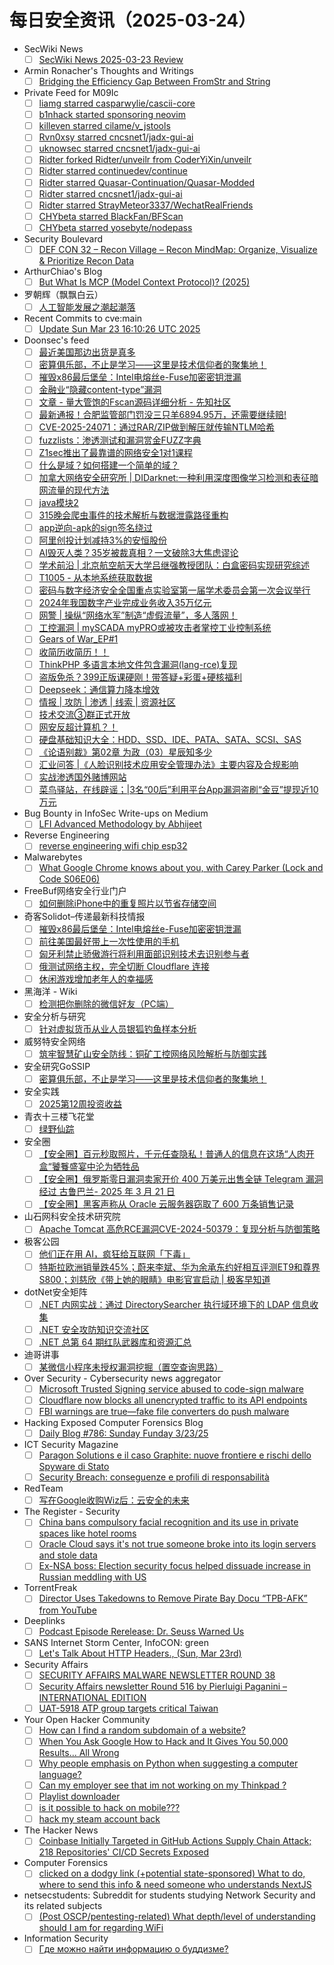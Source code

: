 # 每日安全资讯（2025-03-24）

- SecWiki News
  - [ ] [SecWiki News 2025-03-23 Review](http://www.sec-wiki.com/?2025-03-23)
- Armin Ronacher's Thoughts and Writings
  - [ ] [Bridging the Efficiency Gap Between FromStr and String](http://lucumr.pocoo.org/2025/3/23/from-string)
- Private Feed for M09Ic
  - [ ] [liamg starred casparwylie/cascii-core](https://github.com/casparwylie/cascii-core)
  - [ ] [b1nhack started sponsoring neovim](https://github.com/b1nhack)
  - [ ] [killeven starred cilame/v_jstools](https://github.com/cilame/v_jstools)
  - [ ] [Rvn0xsy starred cncsnet1/jadx-gui-ai](https://github.com/cncsnet1/jadx-gui-ai)
  - [ ] [uknowsec starred cncsnet1/jadx-gui-ai](https://github.com/cncsnet1/jadx-gui-ai)
  - [ ] [Ridter forked Ridter/unveilr from CoderYiXin/unveilr](https://github.com/Ridter/unveilr)
  - [ ] [Ridter starred continuedev/continue](https://github.com/continuedev/continue)
  - [ ] [Ridter starred Quasar-Continuation/Quasar-Modded](https://github.com/Quasar-Continuation/Quasar-Modded)
  - [ ] [Ridter starred cncsnet1/jadx-gui-ai](https://github.com/cncsnet1/jadx-gui-ai)
  - [ ] [Ridter starred StrayMeteor3337/WechatRealFriends](https://github.com/StrayMeteor3337/WechatRealFriends)
  - [ ] [CHYbeta starred BlackFan/BFScan](https://github.com/BlackFan/BFScan)
  - [ ] [CHYbeta starred yosebyte/nodepass](https://github.com/yosebyte/nodepass)
- Security Boulevard
  - [ ] [DEF CON 32 – Recon Village – Recon MindMap: Organize, Visualize & Prioritize Recon Data](https://securityboulevard.com/2025/03/def-con-32-recon-village-recon-mindmap-organize-visualize-prioritize-recon-data/?utm_source=rss&utm_medium=rss&utm_campaign=def-con-32-recon-village-recon-mindmap-organize-visualize-prioritize-recon-data)
- ArthurChiao's Blog
  - [ ] [But What Is MCP (Model Context Protocol)? (2025)](https://arthurchiao.github.io/blog/but-what-is-mcp/)
- 罗朝辉（飘飘白云）
  - [ ] [人工智能发展之潮起潮落](https://blog.csdn.net/kesalin/article/details/146459513)
- Recent Commits to cve:main
  - [ ] [Update Sun Mar 23 16:10:26 UTC 2025](https://github.com/trickest/cve/commit/52bf9d96a60484ab4943fab4be856e2b4cfed1d6)
- Doonsec's feed
  - [ ] [最近美国那边出货是真多](https://mp.weixin.qq.com/s?__biz=MzI1Mjc3NTUwMQ==&mid=2247539168&idx=1&sn=9974e3332f7cd3d8de07e56f32a0d8c4)
  - [ ] [密算俱乐部，不止是学习——这里是技术信仰者的聚集地！](https://mp.weixin.qq.com/s?__biz=Mzg5ODUxMzg0Ng==&mid=2247499927&idx=1&sn=ac810a34f0bc3cdb4415c22837f4988b)
  - [ ] [摧毁x86最后堡垒：Intel电熔丝e-Fuse加密密钥泄漏](https://mp.weixin.qq.com/s?__biz=MzkxMTI4MDI3NQ==&mid=2247484300&idx=1&sn=de623ca32dd4b93b2313af2495f652b6)
  - [ ] [金融业“隐藏content-type”漏洞](https://mp.weixin.qq.com/s?__biz=MzIzMDM2MjY5NA==&mid=2247484147&idx=1&sn=0939e9dd2be26e16a02de544fd6d7072)
  - [ ] [文章 - 量大管饱的Fscan源码详细分析 - 先知社区](https://mp.weixin.qq.com/s?__biz=Mzg3NTg4NTkyMQ==&mid=2247485656&idx=1&sn=00d9ae3e1657612cc36c3ff33022a5e2)
  - [ ] [最新通报！合肥监管部门罚没三只羊6894.95万，还需要继续赔!](https://mp.weixin.qq.com/s?__biz=MzA5MzU5MzQzMA==&mid=2652114951&idx=1&sn=f6bba81d5e24a902dc503bfd8463e5b8)
  - [ ] [CVE-2025-24071：通过RAR/ZIP做到解压就传输NTLM哈希](https://mp.weixin.qq.com/s?__biz=Mzg3NzU1NzIyMg==&mid=2247484827&idx=1&sn=7e51f4747d161bec4842b4f0a2c5cc54)
  - [ ] [fuzzlists：渗透测试和漏洞赏金FUZZ字典](https://mp.weixin.qq.com/s?__biz=Mzg3NzU1NzIyMg==&mid=2247484827&idx=2&sn=01afe7cc13a2835f8f89d3469ed908e8)
  - [ ] [Z1sec推出了最靠谱的网络安全1对1课程](https://mp.weixin.qq.com/s?__biz=Mzg3NzU1NzIyMg==&mid=2247484827&idx=3&sn=a503c43286c0f2ef61ee94af1b1ab9ec)
  - [ ] [什么是域？如何搭建一个简单的域？](https://mp.weixin.qq.com/s?__biz=MzU2MTc4NTEyNw==&mid=2247486574&idx=1&sn=c167e9e36da3d2916d032974379e7600)
  - [ ] [加拿大网络安全研究所 | DIDarknet:一种利用深度图像学习检测和表征暗网流量的现代方法](https://mp.weixin.qq.com/s?__biz=MzU5MTM5MTQ2MA==&mid=2247491850&idx=1&sn=434eab614d188884d2db64990dce6665)
  - [ ] [java模块2](https://mp.weixin.qq.com/s?__biz=Mzk1NzI0MjgzMQ==&mid=2247484863&idx=1&sn=5489dd25bc7181ccc60f683fb02881d3)
  - [ ] [315晚会爬虫事件的技术解析与数据泄露路径重构](https://mp.weixin.qq.com/s?__biz=MzkxODc0Mzk4OQ==&mid=2247484688&idx=1&sn=f63f17ff83bb2e603c5cba12b00cc74c)
  - [ ] [app逆向-apk的sign签名绕过](https://mp.weixin.qq.com/s?__biz=MzU3Mjk2NDU2Nw==&mid=2247493064&idx=1&sn=a6ca08ea8ee4abdcb69d7b2962f184df)
  - [ ] [阿里创投计划减持3%的安恒股份](https://mp.weixin.qq.com/s?__biz=MzI3NzM5NDA0NA==&mid=2247490694&idx=1&sn=4c694f55979ba0f69cff67542909422a)
  - [ ] [AI毁灭人类？35岁被裁真相？一文破除3大焦虑谬论](https://mp.weixin.qq.com/s?__biz=MzAxOTk3NTg5OQ==&mid=2247492699&idx=1&sn=f2b3a93d6ac1243cbf70a8bbfc289b93)
  - [ ] [学术前沿 | 北京航空航天大学吕继强教授团队：白盒密码实现研究综述](https://mp.weixin.qq.com/s?__biz=MzI0NjU2NDMwNQ==&mid=2247505280&idx=1&sn=18f1f2139e48daaa0c07a02ded27cea0)
  - [ ] [T1005 - 从本地系统获取数据](https://mp.weixin.qq.com/s?__biz=Mzk2NDg3Mzk2OQ==&mid=2247483846&idx=1&sn=de26adf12668c92e72bbce17f246f271)
  - [ ] [密码与数字经济安全全国重点实验室第一届学术委员会第一次会议举行](https://mp.weixin.qq.com/s?__biz=MzI5NTM4OTQ5Mg==&mid=2247635161&idx=1&sn=f0a5825dbd65443e77234c83af96b85f)
  - [ ] [2024年我国数字产业完成业务收入35万亿元](https://mp.weixin.qq.com/s?__biz=MzI5NTM4OTQ5Mg==&mid=2247635161&idx=2&sn=9afab6a0cd874c34dbbb8f598ee4f84a)
  - [ ] [网警 | 操纵“网络水军”制造“虚假流量”，多人落网！](https://mp.weixin.qq.com/s?__biz=MzI5NTM4OTQ5Mg==&mid=2247635161&idx=3&sn=a02ed326540d39fab7513f4def71de2c)
  - [ ] [工控漏洞 | mySCADA myPRO或被攻击者掌控工业控制系统](https://mp.weixin.qq.com/s?__biz=MzI5NTM4OTQ5Mg==&mid=2247635161&idx=4&sn=9d6a82b3ba1b5dc30baf706260800387)
  - [ ] [Gears of War_EP#1](https://mp.weixin.qq.com/s?__biz=Mzk1NzY0NzMyMw==&mid=2247487379&idx=1&sn=8298e482deb4442ec5a7e7850b2cc6bf)
  - [ ] [收简历收简历！！](https://mp.weixin.qq.com/s?__biz=Mzg2ODYxMzY3OQ==&mid=2247518868&idx=1&sn=97acc9dfc6c8c725b41bbea24527b845)
  - [ ] [ThinkPHP 多语言本地文件包含漏洞(lang-rce)复现](https://mp.weixin.qq.com/s?__biz=Mzg5MDU4NjYwOQ==&mid=2247484245&idx=1&sn=72e76c0d95fc37a646ebd834a39e1be3)
  - [ ] [盗版免杀？399正版课硬刚！带答疑+彩蛋+硬核福利](https://mp.weixin.qq.com/s?__biz=Mzk0MzU5NTg1Ng==&mid=2247484906&idx=1&sn=ed165f46d20fd0664feaff0c583a6cc1)
  - [ ] [Deepseek：通信算力降本增效](https://mp.weixin.qq.com/s?__biz=MjM5OTk4MDE2MA==&mid=2655271802&idx=1&sn=a9a3d1c9e929722ea28640734e07b142)
  - [ ] [情报 | 攻防 | 渗透 | 线索 | 资源社区](https://mp.weixin.qq.com/s?__biz=MzkwMzMwODg2Mw==&mid=2247511326&idx=1&sn=78f9ccdbc0ea7a06e0f4ab368d5a89f3)
  - [ ] [技术交流③群正式开放](https://mp.weixin.qq.com/s?__biz=MzkyMDY1MDI3OA==&mid=2247483876&idx=1&sn=bdfdaadbc08565284683f4379e067bf2)
  - [ ] [网安反超计算机？！](https://mp.weixin.qq.com/s?__biz=MzkwMTU2NzMwOQ==&mid=2247484720&idx=1&sn=7dcdd6f8b9cd36e932ec2c654b14f8fb)
  - [ ] [硬盘基础知识大全：HDD、SSD、IDE、PATA、SATA、SCSI、SAS](https://mp.weixin.qq.com/s?__biz=MzIyMzIwNzAxMQ==&mid=2649466523&idx=1&sn=5806037acb24fd37f1f14be0955d25df)
  - [ ] [《论语别裁》第02章 为政（03）星辰知多少](https://mp.weixin.qq.com/s?__biz=Mzg5NTU2NjA1Mw==&mid=2247501077&idx=1&sn=97f91faedfee72f21a11e4ff4970ab15)
  - [ ] [汇业问答 |《人脸识别技术应用安全管理办法》主要内容及合规影响](https://mp.weixin.qq.com/s?__biz=MzAxOTk5NDY1MQ==&mid=2247487103&idx=1&sn=87e7d42318e83a6261d1c42dc61521aa)
  - [ ] [实战渗透国外赌博网站](https://mp.weixin.qq.com/s?__biz=MzkyMDY1MDI3OA==&mid=2247483872&idx=1&sn=f63c096bb37bed60dd24715195587b15)
  - [ ] [菜鸟驿站，在线辟谣；|3名“00后”利用平台App漏洞盗刷“金豆”提现近10万元](https://mp.weixin.qq.com/s?__biz=MzAxMjE3ODU3MQ==&mid=2650609630&idx=1&sn=4454c4aee17f50f096bc0ec99c7d6656)
- Bug Bounty in InfoSec Write-ups on Medium
  - [ ] [LFI Advanced Methodology by Abhijeet](https://infosecwriteups.com/lfi-advanced-methodology-by-abhijeet-9993b827db53?source=rss----7b722bfd1b8d--bug_bounty)
- Reverse Engineering
  - [ ] [reverse engineering wifi chip esp32](https://www.reddit.com/r/ReverseEngineering/comments/1jhxkrb/reverse_engineering_wifi_chip_esp32/)
- Malwarebytes
  - [ ] [What Google Chrome knows about you, with Carey Parker (Lock and Code S06E06)](https://www.malwarebytes.com/blog/podcast/2025/03/what-google-chrome-knows-about-you-with-carey-parker-lock-and-code-s06e06)
- FreeBuf网络安全行业门户
  - [ ] [如何删除iPhone中的重复照片以节省存储空间](https://www.freebuf.com/articles/database/425482.html)
- 奇客Solidot–传递最新科技情报
  - [ ] [摧毁x86最后堡垒：Intel电熔丝e-Fuse加密密钥泄漏](https://www.solidot.org/story?sid=80861)
  - [ ] [前往美国最好带上一次性使用的手机](https://www.solidot.org/story?sid=80860)
  - [ ] [匈牙利禁止骄傲游行将利用面部识别技术去识别参与者](https://www.solidot.org/story?sid=80859)
  - [ ] [俄测试网络主权，完全切断 Cloudflare 连接](https://www.solidot.org/story?sid=80858)
  - [ ] [休闲游戏增加老年人的幸福感](https://www.solidot.org/story?sid=80857)
- 黑海洋 - Wiki
  - [ ] [检测把你删除的微信好友（PC端）](https://blog.upx8.com/4705)
- 安全分析与研究
  - [ ] [针对虚拟货币从业人员银狐钓鱼样本分析](https://mp.weixin.qq.com/s?__biz=MzA4ODEyODA3MQ==&mid=2247491213&idx=1&sn=4acbe9812ff92ccafb06d0992f065637&chksm=902fb1a5a75838b39150c91e0eda5d38166a0edd434cea65d78bdaa5b4a25dec86485f67b44a&scene=58&subscene=0#rd)
- 威努特安全网络
  - [ ] [筑牢智慧矿山安全防线：铜矿工控网络风险解析与防御实践](https://mp.weixin.qq.com/s?__biz=MzAwNTgyODU3NQ==&mid=2651131823&idx=1&sn=70aa7c58adcfa7def60aa2d79699755e&chksm=80e7151fb7909c09c40ef776add0655db8f9fe595fb78b65b6c38a3078432571da93fcf654a1&scene=58&subscene=0#rd)
- 安全研究GoSSIP
  - [ ] [密算俱乐部，不止是学习——这里是技术信仰者的聚集地！](https://mp.weixin.qq.com/s?__biz=Mzg5ODUxMzg0Ng==&mid=2247499927&idx=1&sn=ac810a34f0bc3cdb4415c22837f4988b&chksm=c063ee4ef714675856e92b3c46a9d0cadd98170e7ab9c8cbb52e1b378438b44929b0a81a4c1b&scene=58&subscene=0#rd)
- 安全实践
  - [ ] [2025第12周投资收益](https://mp.weixin.qq.com/s?__biz=MzI5NzAzMDg0NA==&mid=2650698179&idx=1&sn=f25d7eb28e1a1d4df06d82f7b870b0a3&chksm=f4b19410c3c61d06205fd5d655825a9dc43aa32892d6bd88e776a6455e7d095fa854eb215b58&scene=58&subscene=0#rd)
- 青衣十三楼飞花堂
  - [ ] [绿野仙踪](https://mp.weixin.qq.com/s?__biz=MzUzMjQyMDE3Ng==&mid=2247488135&idx=1&sn=5c85ac11d075ae6871b19abc95726501&chksm=fab2d1b8cdc558aeb9ee6de59f4f6ff9836929b2c86bcbbc6f51b7e0dda20fa910e193e01308&scene=58&subscene=0#rd)
- 安全圈
  - [ ] [【安全圈】百元秒取照片，千元任查隐私！普通人的信息在这场“人肉开盒“饕餮盛宴中沦为牺牲品](https://mp.weixin.qq.com/s?__biz=MzIzMzE4NDU1OQ==&mid=2652068670&idx=1&sn=9ea92c6886f94f756c1643f786bc13b5&chksm=f36e777ec419fe6821f18fef436f8f00b93272603f2e59e545bdd254f36a0379ca8c85fd103b&scene=58&subscene=0#rd)
  - [ ] [【安全圈】俄罗斯零日漏洞卖家开价 400 万美元出售全链 Telegram 漏洞经过 古鲁巴兰- 2025 年 3 月 21 日](https://mp.weixin.qq.com/s?__biz=MzIzMzE4NDU1OQ==&mid=2652068670&idx=2&sn=4baddc750849fe08ccb334318a0ebcd0&chksm=f36e777ec419fe68e58105923fda4e2802bd4c66385ebfb351a2292cd0b0d03909a61ad04bcc&scene=58&subscene=0#rd)
  - [ ] [【安全圈】黑客声称从 Oracle 云服务器窃取了 600 万条销售记录](https://mp.weixin.qq.com/s?__biz=MzIzMzE4NDU1OQ==&mid=2652068670&idx=3&sn=9241bbcfa7aea0834cabe8acdf58a85e&chksm=f36e777ec419fe682128d57331b68d2875e36416c7d2f5db6a28d2550ec3c197e9e81d2294cb&scene=58&subscene=0#rd)
- 山石网科安全技术研究院
  - [ ] [Apache Tomcat 高危RCE漏洞CVE-2024-50379：复现分析与防御策略](https://mp.weixin.qq.com/s?__biz=MzUzMDUxNTE1Mw==&mid=2247511562&idx=1&sn=a9ac30c9a1453dd6f10d10ad0dc38e84&chksm=fa527bb4cd25f2a2602307afbc35529e1305d7b5562cd081a9cce1ef01a61c513d794f459409&scene=58&subscene=0#rd)
- 极客公园
  - [ ] [他们正在用 AI，疯狂给互联网「下毒」](https://mp.weixin.qq.com/s?__biz=MTMwNDMwODQ0MQ==&mid=2653076256&idx=1&sn=acae08fe8dcb3268ea7d498f580df656&chksm=7e57c69649204f80fb0fc2a141111ea4b3923b68a59869a0ce9b6a80904a4654eab75289a27d&scene=58&subscene=0#rd)
  - [ ] [特斯拉欧洲销量跌45%；蔚来李斌、华为余承东约好相互评测ET9和尊界S800；刘慈欣《带上她的眼睛》电影官宣启动 | 极客早知道](https://mp.weixin.qq.com/s?__biz=MTMwNDMwODQ0MQ==&mid=2653076245&idx=1&sn=6a45040d36ff467b64a75a2701228665&chksm=7e57c6a349204fb58283140d9e9646e7d988526a0f246232d10ebff71cfa200e6bae811deee1&scene=58&subscene=0#rd)
- dotNet安全矩阵
  - [ ] [.NET 内网实战：通过 DirectorySearcher 执行域环境下的 LDAP 信息收集](https://mp.weixin.qq.com/s?__biz=MzUyOTc3NTQ5MA==&mid=2247499242&idx=1&sn=cbbd197d9c79bf8205a7508ed0e0e8c8&chksm=fa595307cd2eda115f84d7076cabc02d004a430625bcf5542bee0325ef5d23dc5591d15d428c&scene=58&subscene=0#rd)
  - [ ] [.NET 安全攻防知识交流社区](https://mp.weixin.qq.com/s?__biz=MzUyOTc3NTQ5MA==&mid=2247499242&idx=2&sn=b8b43f4234fa0847c0eadc57595c36cd&chksm=fa595307cd2eda11f49b8409d439d56211e2c5fc749bda44959f373ebb693b10b3888ee43e6a&scene=58&subscene=0#rd)
  - [ ] [.NET 总第 64 期红队武器库和资源汇总](https://mp.weixin.qq.com/s?__biz=MzUyOTc3NTQ5MA==&mid=2247499242&idx=3&sn=f83871f7bda56fb543c73fd00baff56e&chksm=fa595307cd2eda11e3a95fabb2da6254c54b202208e65e4c215a99eb1a379cb4c1b0491f7ffc&scene=58&subscene=0#rd)
- 迪哥讲事
  - [ ] [某微信小程序未授权漏洞挖掘（置空查询思路）](https://mp.weixin.qq.com/s?__biz=MzIzMTIzNTM0MA==&mid=2247497311&idx=1&sn=b5bf0ffeaecb1297a913f0a4f0b91daf&chksm=e8a5fc3cdfd2752a2808ced61e9aadff045ce3e903cbbb20095287d207cede57a7a876d5e923&scene=58&subscene=0#rd)
- Over Security - Cybersecurity news aggregator
  - [ ] [Microsoft Trusted Signing service abused to code-sign malware](https://www.bleepingcomputer.com/news/security/microsoft-trusted-signing-service-abused-to-code-sign-malware/)
  - [ ] [Cloudflare now blocks all unencrypted traffic to its API endpoints](https://www.bleepingcomputer.com/news/security/cloudflare-now-blocks-all-unencrypted-traffic-to-its-api-endpoints/)
  - [ ] [FBI warnings are true—fake file converters do push malware](https://www.bleepingcomputer.com/news/security/fbi-warnings-are-true-fake-file-converters-do-push-malware/)
- Hacking Exposed Computer Forensics Blog
  - [ ] [Daily Blog #786: Sunday Funday 3/23/25](https://www.hecfblog.com/2025/03/daily-blog-786-sunday-funday-32325.html)
- ICT Security Magazine
  - [ ] [Paragon Solutions e il caso Graphite: nuove frontiere e rischi dello Spyware di Stato](https://www.ictsecuritymagazine.com/notizie/paragon-graphite-spyware/)
  - [ ] [Security Breach: conseguenze e profili di responsabilità](https://www.ictsecuritymagazine.com/articoli/security-breach-conseguenze-e-profili-di-responsabilita/)
- RedTeam
  - [ ] [写在Google收购Wiz后：云安全的未来](https://mp.weixin.qq.com/s?__biz=Mzg5NjAxNjc5OQ==&mid=2247484371&idx=1&sn=9e68340f9e6638c514f40898ec9fd986&chksm=c006cb23f77142352f4d7508bf4ce73a73af76b2869c71a3ca5bdad4f237ab83c0cfcc05a5dc&scene=58&subscene=0#rd)
- The Register - Security
  - [ ] [China bans compulsory facial recognition and its use in private spaces like hotel rooms](https://go.theregister.com/feed/www.theregister.com/2025/03/23/asia_tech_news_in_brief/)
  - [ ] [Oracle Cloud says it's not true someone broke into its login servers and stole data](https://go.theregister.com/feed/www.theregister.com/2025/03/23/oracle_cloud_customers_keys_credentials/)
  - [ ] [Ex-NSA boss: Election security focus helped dissuade increase in Russian meddling with US](https://go.theregister.com/feed/www.theregister.com/2025/03/23/nsa_rogers_russia/)
- TorrentFreak
  - [ ] [Director Uses Takedowns to Remove Pirate Bay Docu “TPB-AFK” from YouTube](https://torrentfreak.com/director-uses-takedowns-to-remove-pirate-bay-docu-tpb-afk-from-youtube-250323/)
- Deeplinks
  - [ ] [Podcast Episode Rerelease: Dr. Seuss Warned Us](https://www.eff.org/deeplinks/2025/03/podcast-episode-rerelease-dr-seuss-warned-us)
- SANS Internet Storm Center, InfoCON: green
  - [ ] [Let's Talk About HTTP Headers., (Sun, Mar 23rd)](https://isc.sans.edu/diary/rss/31792)
- Security Affairs
  - [ ] [SECURITY AFFAIRS MALWARE NEWSLETTER ROUND 38](https://securityaffairs.com/175746/malware/security-affairs-malware-newsletter-round-38.html)
  - [ ] [Security Affairs newsletter Round 516 by Pierluigi Paganini – INTERNATIONAL EDITION](https://securityaffairs.com/175740/breaking-news/security-affairs-newsletter-round-516-by-pierluigi-paganini-international-edition.html)
  - [ ] [UAT-5918 ATP group targets critical Taiwan](https://securityaffairs.com/175728/hacking/uat-5918-atp-group-targets-critical-taiwan.html)
- Your Open Hacker Community
  - [ ] [How can I find a random subdomain of a website?](https://www.reddit.com/r/HowToHack/comments/1jhxo1h/how_can_i_find_a_random_subdomain_of_a_website/)
  - [ ] [When You Ask Google How to Hack and It Gives You 50,000 Results... All Wrong](https://www.reddit.com/r/HowToHack/comments/1jiccak/when_you_ask_google_how_to_hack_and_it_gives_you/)
  - [ ] [Why people emphasis on Python when suggesting a computer language?](https://www.reddit.com/r/HowToHack/comments/1ji85nd/why_people_emphasis_on_python_when_suggesting_a/)
  - [ ] [Can my employer see that im not working on my Thinkpad ?](https://www.reddit.com/r/HowToHack/comments/1ji6f9c/can_my_employer_see_that_im_not_working_on_my/)
  - [ ] [Playlist downloader](https://www.reddit.com/r/HowToHack/comments/1jhzijd/playlist_downloader/)
  - [ ] [is it possible to hack on mobile???](https://www.reddit.com/r/HowToHack/comments/1jhrspr/is_it_possible_to_hack_on_mobile/)
  - [ ] [hack my steam account back](https://www.reddit.com/r/HowToHack/comments/1jhu2ac/hack_my_steam_account_back/)
- The Hacker News
  - [ ] [Coinbase Initially Targeted in GitHub Actions Supply Chain Attack; 218 Repositories' CI/CD Secrets Exposed](https://thehackernews.com/2025/03/github-supply-chain-breach-coinbase.html)
- Computer Forensics
  - [ ] [clicked on a dodgy link (+potential state-sponsored) What to do, where to send this info & need someone who understands NextJS](https://www.reddit.com/r/computerforensics/comments/1ji9470/clicked_on_a_dodgy_link_potential_statesponsored/)
- netsecstudents: Subreddit for students studying Network Security and its related subjects
  - [ ] [(Post OSCP/pentesting-related) What depth/level of understanding should I am for regarding WiFi](https://www.reddit.com/r/netsecstudents/comments/1jhvc3e/post_oscppentestingrelated_what_depthlevel_of/)
- Information Security
  - [ ] [Где можно найти информацию о буддизме?](https://www.reddit.com/r/Information_Security/comments/1jhuk2t/где_можно_найти_информацию_о_буддизме/)
